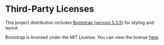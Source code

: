 # Third-Party Licenses

This project distribution includes [Bootstrap (version 5.3.5)](https://getbootstrap.com) for styling and layout.

Bootstrap is licensed under the MIT License. You can view the license [here](https://github.com/twbs/bootstrap/blob/v5.3.5/LICENSE).
